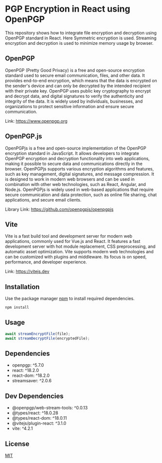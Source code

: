 # PGP Encryption in React using OpenPGP

This repository shows how to integrate file encryption and decryption using OpenPGP standard in React. Here Symmetric encryption is used. Streaming encryption and decryption is used to minimize memory usage by browser. 

## OpenPGP

OpenPGP (Pretty Good Privacy) is a free and open-source encryption standard used to secure email communication, files, and other data. It provides end-to-end encryption, which means that the data is encrypted on the sender's device and can only be decrypted by the intended recipient with their private key. OpenPGP uses public key cryptography to encrypt and decrypt data, and digital signatures to verify the authenticity and integrity of the data. It is widely used by individuals, businesses, and organizations to protect sensitive information and ensure secure communication.

Link: https://www.openpgp.org

## OpenPGP.js

OpenPGPjs is a free and open-source implementation of the OpenPGP encryption standard in JavaScript. It allows developers to integrate OpenPGP encryption and decryption functionality into web applications, making it possible to secure data and communications directly in the browser. OpenPGPjs supports various encryption algorithms and features, such as key management, digital signatures, and message compression. It is designed to work in modern web browsers and can be used in combination with other web technologies, such as React, Angular, and Node.js. OpenPGPjs is widely used in web-based applications that require secure communication and data protection, such as online file sharing, chat applications, and secure email clients.

Library Link: https://github.com/openpgpjs/openpgpjs

## Vite

Vite is a fast build tool and development server for modern web applications, commonly used for Vue.js and React. It features a fast development server with hot module replacement, CSS preprocessing, and automatic asset optimization. Vite supports modern web technologies and can be customized with plugins and middleware. Its focus is on speed, performance, and developer experience.

Link: https://vitejs.dev

## Installation

Use the package manager [npm](https://www.npmjs.com/) to install required dependencies.

```bash
npm install
```

## Usage

```javascript
await streamEncryptFile(file);
await streamDecryptFile(encryptedFile);
```

## Dependencies

- openpgp: ^5.7.0
- react: ^18.2.0
- react-dom: ^18.2.0
- streamsaver: ^2.0.6

## Dev Dependencies

- @openpgp/web-stream-tools: ^0.0.13
- @types/react: ^18.0.28
- @types/react-dom: ^18.0.11
- @vitejs/plugin-react: ^3.1.0
- vite: ^4.2.1

## License

[MIT](https://choosealicense.com/licenses/mit/)
